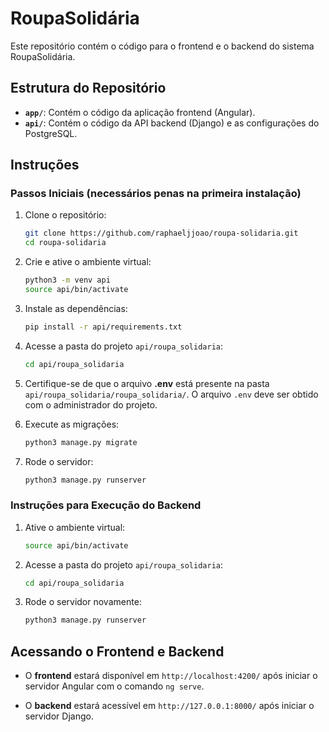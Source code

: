 # RoupaSolidária

Este repositório contém o código para o frontend e o backend do sistema RoupaSolidária.

## Estrutura do Repositório

- **`app/`**: Contém o código da aplicação frontend (Angular).
- **`api/`**: Contém o código da API backend (Django) e as configurações do PostgreSQL.

## Instruções

### Passos Iniciais (necessários penas na primeira instalação)

1. Clone o repositório:
   ```bash
   git clone https://github.com/raphaeljjoao/roupa-solidaria.git
   cd roupa-solidaria
   ```

2. Crie e ative o ambiente virtual:
   ```bash
   python3 -m venv api
   source api/bin/activate
   ```

3. Instale as dependências:
   ```bash
   pip install -r api/requirements.txt
   ```

4. Acesse a pasta do projeto `api/roupa_solidaria`:
   ```bash
   cd api/roupa_solidaria
   ```

5. Certifique-se de que o arquivo **.env** está presente na pasta `api/roupa_solidaria/roupa_solidaria/`. O arquivo `.env` deve ser obtido com o administrador do projeto.

6. Execute as migrações:
   ```bash
   python3 manage.py migrate
   ```

7. Rode o servidor:
   ```bash
   python3 manage.py runserver
   ```

### Instruções para Execução do Backend

1. Ative o ambiente virtual:
   ```bash
   source api/bin/activate
   ```

2. Acesse a pasta do projeto `api/roupa_solidaria`:
   ```bash
   cd api/roupa_solidaria
   ```

3. Rode o servidor novamente:
   ```bash
   python3 manage.py runserver
   ```

## Acessando o Frontend e Backend

- O **frontend** estará disponível em `http://localhost:4200/` após iniciar o servidor Angular com o comando `ng serve`.
  
- O **backend** estará acessível em `http://127.0.0.1:8000/` após iniciar o servidor Django.
